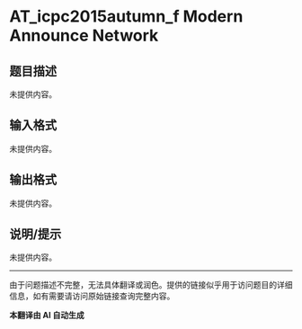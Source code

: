 # AT_icpc2015autumn_f Modern Announce Network

## 题目描述

未提供内容。

## 输入格式

未提供内容。

## 输出格式

未提供内容。

## 说明/提示

未提供内容。

---

由于问题描述不完整，无法具体翻译或润色。提供的链接似乎用于访问题目的详细信息，如有需要请访问原始链接查询完整内容。

 **本翻译由 AI 自动生成**